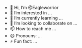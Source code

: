 - 👋 Hi, I’m @Eagleworrior
- 👀 I’m interested in ...
- 🌱 I’m currently learning ...
- 💞️ I’m looking to collaborate on ...
- 📫 How to reach me ...
- 😄 Pronouns: ...
- ⚡ Fun fact: ...

<!---
Eagleworrior/Eagleworrior is a ✨ special ✨ repository because its `README.md` (this file) appears on your GitHub profile.
You can click the Preview link to take a look at your changes.
--->
